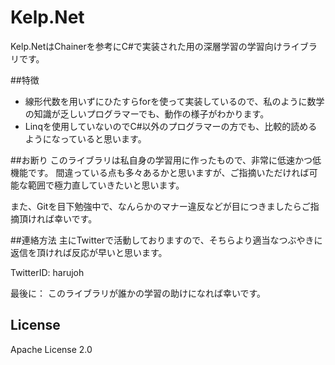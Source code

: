 # Kelp.Net
Kelp.NetはChainerを参考にC#で実装された用の深層学習の学習向けライブラリです。


##特徴
- 線形代数を用いずにひたすらforを使って実装しているので、私のように数学の知識が乏しいプログラマーでも、動作の様子がわかります。
- Linqを使用していないのでC#以外のプログラマーの方でも、比較的読めるようになっていると思います。


##お断り
このライブラリは私自身の学習用に作ったもので、非常に低速かつ低機能です。
間違っている点も多々あるかと思いますが、ご指摘いただければ可能な範囲で極力直していきたいと思います。

また、Gitを目下勉強中で、なんらかのマナー違反などが目につきましたらご指摘頂ければ幸いです。


##連絡方法
主にTwitterで活動しておりますので、そちらより適当なつぶやきに返信を頂ければ反応が早いと思います。

TwitterID: harujoh

最後に：
このライブラリが誰かの学習の助けになれば幸いです。


## License
Apache License 2.0
